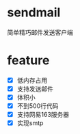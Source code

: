 # sendmail
简单精巧邮件发送客户端

# feature
- [x] 低内存占用
- [x] 支持发送邮件
- [x] 体积小
- [x] 不到500行代码
- [x] 支持网易163服务器
- [x] 实现smtp
